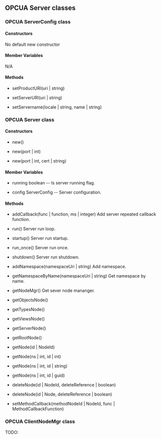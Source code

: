 
## OPCUA Server classes

### OPCUA ServerConfig class

#### Constructors

No default new constructor

#### Member Variables

N/A

#### Methods

* setProductURI(uri | string)

* setServerURI(uri | string)

* setServername(locale | string, name | string)

### OPCUA Server class

#### Constructors

* new()

* new(port | int)

* new(port | int, cert | string)

#### Member Variables

* running
boolean -- Is server running flag.

* config
ServerConfig -- Server configuration.

#### Methods
* addCallback(func | function, ms | integer)
Add server repeated callback function.

* run()
Server run loop.

* startup()
Server run startup.

* run_once()
Server run once.

* shutdown()
Server run shutdown.

* addNamespace(namespaceUri | string)
Add namespace.

* getNamespaceByName(namespaceUri | string)
Get namespace by name.

* getNodeMgr()
Get sever node mananger.

* getObjectsNode()
* getTypesNode()
* getViewsNode()
* getServerNode()
* getRootNode()
* getNode(id | NodeId)
* getNode(ns | int, id | int)
* getNode(ns | int, id | string)
* getNode(ns | int, id | guid)
* deleteNode(id | NodeId, deleteReference | boolean)
* deleteNode(id | Node, deleteReference | boolean)
* setMethodCallback(methodNodeId | NodeId, func | MethodCallbackFunction)

### OPCUA ClientNodeMgr class

TODO:
